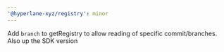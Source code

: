 ```yaml
---
'@hyperlane-xyz/registry': minor
---
```


Add `branch` to getRegistry to allow reading of specific commit/branches. Also up the SDK version
